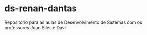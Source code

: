 # ds-renan-dantas
Repositório para as aulas de Desenvolvimento de Sistemas com os professores Joao Siles e Davi
